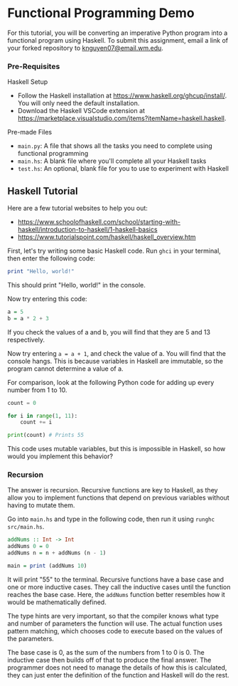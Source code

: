 # Functional Programming Demo

For this tutorial, you will be converting an imperative Python program into a functional program using Haskell. To submit this assignment, email a link of your forked repository to knguyen07@email.wm.edu.

### Pre-Requisites

Haskell Setup
* Follow the Haskell installation at https://www.haskell.org/ghcup/install/. You will only need the default installation.
* Download the Haskell VSCode extension at https://marketplace.visualstudio.com/items?itemName=haskell.haskell.

Pre-made Files
* `main.py`: A file that shows all the tasks you need to complete using functional programming
* `main.hs`: A blank file where you'll complete all your Haskell tasks
* `test.hs`: An optional, blank file for you to use to experiment with Haskell

## Haskell Tutorial

Here are a few tutorial websites to help you out: 
* https://www.schoolofhaskell.com/school/starting-with-haskell/introduction-to-haskell/1-haskell-basics
* https://www.tutorialspoint.com/haskell/haskell_overview.htm

First, let's try writing some basic Haskell code. Run `ghci` in your terminal, then enter the following code:

```hs
print "Hello, world!"
```

This should print "Hello, world!" in the console.

Now try entering this code:

```hs
a = 5
b = a * 2 + 3
```

If you check the values of a and b, you will find that they are 5 and 13 respectively. 

Now try entering `a = a + 1`, and check the value of a. You will find that the console hangs. This is because variables in Haskell are immutable, so the program cannot determine a value of a.

For comparison, look at the following Python code for adding up every number from 1 to 10.

```py
count = 0

for i in range(1, 11):
    count += i

print(count) # Prints 55
```

This code uses mutable variables, but this is impossible in Haskell, so how would you implement this behavior?

### Recursion

The answer is recursion. Recursive functions are key to Haskell, as they allow you to implement functions that depend on previous variables without having to mutate them.

Go into `main.hs` and type in the following code, then run it using `runghc src/main.hs`.

```hs
addNums :: Int -> Int
addNums 0 = 0
addNums n = n + addNums (n - 1)

main = print (addNums 10)
```

It will print "55" to the terminal.
Recursive functions have a base case and one or more inductive cases. They call the inductive cases until the function reaches the base case. Here, the `addNums` function better resembles how it would be mathematically defined.

The type hints are very important, so that the compiler knows what type and number of parameters the function will use. The actual function uses pattern matching, which chooses code to execute based on the values of the parameters. 

The base case is 0, as the sum of the numbers from 1 to 0 is 0. The inductive case then builds off of that to produce the final answer. The programmer does not need to manage the details of how this is calculated, they can just enter the definition of the function and Haskell will do the rest.
